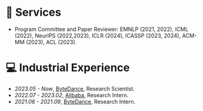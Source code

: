 # 📄 Services
- Program Committee and Paper Reviewer:
  EMNLP (2021, 2022), ICML (2022), NeurIPS (2022,2023), ICLR (2024), ICASSP (2023, 2024), ACM-MM (2023), ACL (2023).

# 💻 Industrial Experience
- *2023.05 - Now*, [ByteDance](https://www.bytedance.com/en/), Research Scientist.
- *2022.07 - 2023.02*, [Alibaba](https://damo.alibaba.com/), Research Intern.
- *2021.06 - 2021.09*, [ByteDance](https://www.bytedance.com/en/), Research Intern.
